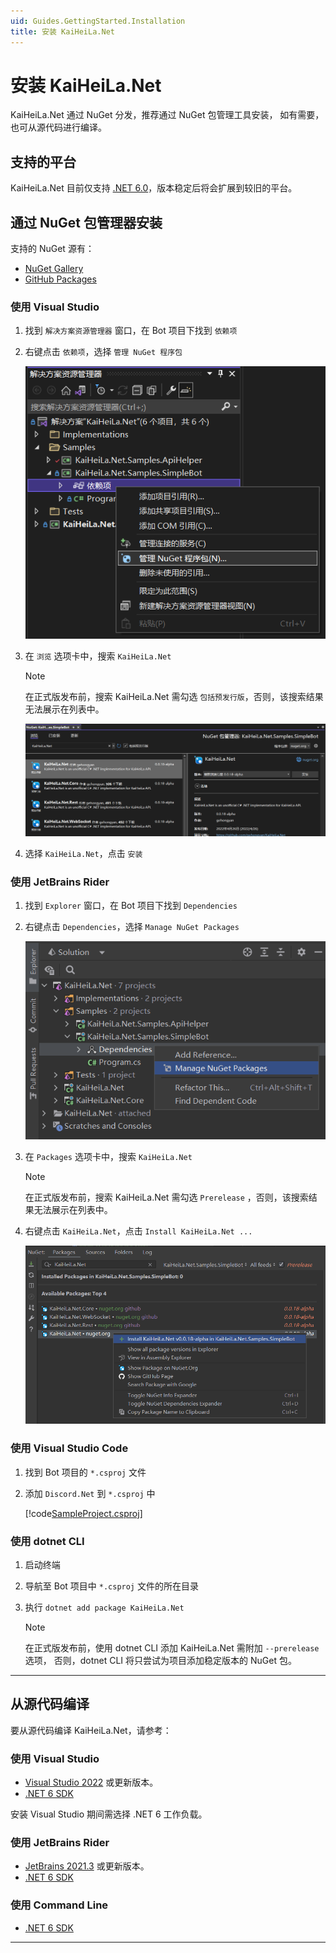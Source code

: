 ```yaml
---
uid: Guides.GettingStarted.Installation
title: 安装 KaiHeiLa.Net
---
```


# 安装 KaiHeiLa.Net

KaiHeiLa.Net 通过 NuGet 分发，推荐通过 NuGet 包管理工具安装，
如有需要，也可从源代码进行编译。

## 支持的平台

KaiHeiLa.Net 目前仅支持 [.NET 6.0]，版本稳定后将会扩展到较旧的平台。

[.NET 6.0]: https://docs.microsoft.com/en-us/dotnet/core/whats-new/dotnet-6

## 通过 NuGet 包管理器安装

支持的 NuGet 源有：

- [NuGet Gallery](https://nuget.org)
- [GitHub Packages](https://github.com/gehongyan?tab=packages&repo_name=KaiHeiLa.Net)

### 使用 Visual Studio

1. 找到 `解决方案资源管理器` 窗口，在 Bot 项目下找到 `依赖项`
2. 右键点击 `依赖项`，选择 `管理 NuGet 程序包`

    ![img.png](images/install-vs-dependencies.png)

3. 在 `浏览` 选项卡中，搜索 `KaiHeiLa.Net`

    > [!NOTE]
    > 在正式版发布前，搜索 KaiHeiLa.Net 需勾选 `包括预发行版`，否则，该搜索结果无法展示在列表中。

    ![img.png](images/install-vs-nuget.png)

4. 选择 `KaiHeiLa.Net`，点击 `安装`

### 使用 JetBrains Rider

1. 找到 `Explorer` 窗口，在 Bot 项目下找到 `Dependencies`
2. 右键点击 `Dependencies`，选择 `Manage NuGet Packages`

    ![img.png](images/install-rider-dependencies.png)

3. 在 `Packages` 选项卡中，搜索 `KaiHeiLa.Net`

    > [!NOTE]
    > 在正式版发布前，搜索 KaiHeiLa.Net 需勾选 `Prerelease` ，否则，该搜索结果无法展示在列表中。

4. 右键点击 `KaiHeiLa.Net`，点击 `Install KaiHeiLa.Net ...`

    ![img.png](images/install-rider-nuget.png)

### 使用 Visual Studio Code

1. 找到 Bot 项目的 `*.csproj` 文件
2. 添加 `Discord.Net` 到 `*.csproj` 中

    [!code[SampleProject.csproj](samples/project.xml)]

### 使用 dotnet CLI

1. 启动终端
2. 导航至 Bot 项目中 `*.csproj` 文件的所在目录
3. 执行 `dotnet add package KaiHeiLa.Net`

    > [!NOTE]
    > 在正式版发布前，使用 dotnet CLI 添加 KaiHeiLa.Net 需附加 `--prerelease` 选项，
    > 否则，dotnet CLI 将只尝试为项目添加稳定版本的 NuGet 包。

---

## 从源代码编译

要从源代码编译 KaiHeiLa.Net，请参考：

### 使用 Visual Studio

- [Visual Studio 2022](https://visualstudio.microsoft.com/zh-hans/vs/) 或更新版本。
- [.NET 6 SDK]

安装 Visual Studio 期间需选择 .NET 6 工作负载。

### 使用 JetBrains Rider

- [JetBrains 2021.3](https://www.jetbrains.com.cn/rider/) 或更新版本。
- [.NET 6 SDK]

### 使用 Command Line

* [.NET 6 SDK]

---

[.NET 6 SDK]: https://dotnet.microsoft.com/download
